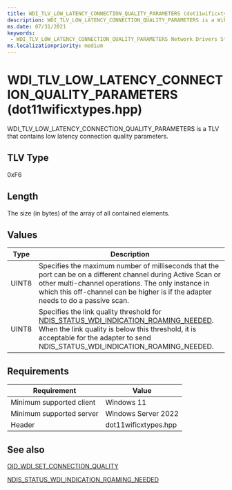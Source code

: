 ```yaml
---
title: WDI_TLV_LOW_LATENCY_CONNECTION_QUALITY_PARAMETERS (dot11wificxtypes.hpp)
description: WDI_TLV_LOW_LATENCY_CONNECTION_QUALITY_PARAMETERS is a WiFiCx TLV that contains low latency connection quality parameters.
ms.date: 07/31/2021
keywords:
 - WDI_TLV_LOW_LATENCY_CONNECTION_QUALITY_PARAMETERS Network Drivers Starting with Windows Vista
ms.localizationpriority: medium
---
```


# WDI\_TLV\_LOW\_LATENCY\_CONNECTION\_QUALITY\_PARAMETERS (dot11wificxtypes.hpp)


WDI\_TLV\_LOW\_LATENCY\_CONNECTION\_QUALITY\_PARAMETERS is a TLV that contains low latency connection quality parameters.

## TLV Type


0xF6

## Length


The size (in bytes) of the array of all contained elements.

## Values


| Type  | Description                                                                                                                                                                                                                                                                            |
|-------|----------------------------------------------------------------------------------------------------------------------------------------------------------------------------------------------------------------------------------------------------------------------------------------|
| UINT8 | Specifies the maximum number of milliseconds that the port can be on a different channel during Active Scan or other multi-channel operations. The only instance in which this off-channel can be higher is if the adapter needs to do a passive scan.                                 |
| UINT8 | Specifies the link quality threshold for [NDIS\_STATUS\_WDI\_INDICATION\_ROAMING\_NEEDED](./ndis-status-wdi-indication-roaming-needed.md). When the link quality is below this threshold, it is acceptable for the adapter to send NDIS\_STATUS\_WDI\_INDICATION\_ROAMING\_NEEDED. |

 

## Requirements

|Requirement|Value|
|--- |--- |
|Minimum supported client|Windows 11|
|Minimum supported server|Windows Server 2022|
|Header|dot11wificxtypes.hpp|

## See also


[OID\_WDI\_SET\_CONNECTION\_QUALITY](./oid-wdi-set-connection-quality.md)

[NDIS\_STATUS\_WDI\_INDICATION\_ROAMING\_NEEDED](./ndis-status-wdi-indication-roaming-needed.md)

 

